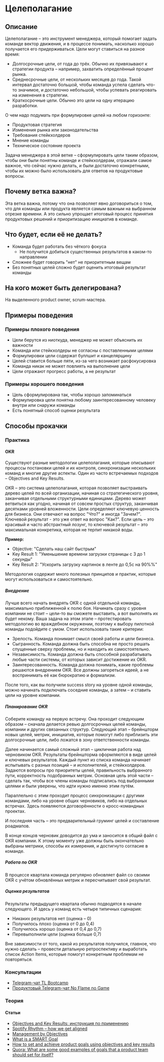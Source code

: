 # Целеполагание
## Описание
Целеполагание – это инструмент менеджера, который помогает задать команде вектор движения, и в процессе понимать, насколько хорошо получается его придерживаться. Цели могут ставиться на разное время:
- Долгосрочные цели, от года до трёх. Обычно их привязывают к стратегии продукта – например, захватить определённый процент рынка.
- Среднесрочные цели, от нескольких месяцев до года. Такой интервал достаточно большой, чтобы команда успела сделать что-то значимое, и достаточно небольшой, чтобы успевать реагировать на изменения в стратегии.
- Краткосрочные цели. Обычно это цели на одну итерацию разработки.

О чем надо подумать при формулировке целей на любом горизонте:
- Продуктовая стратегия
- Изменения рынка или законодательства
- Требования стейкхолдеров
- Мнение команды
- Техническое состояние проекта

Задача менеджера в этой ветке – сформулировать цели таким образом, чтобы они были понятны команде и стейкхолдерам, отражали самое важное, что сейчас нужно делать, и были достаточно конкретными, чтобы их можно было использовать для ответов на продуктовые вопросы.

## Почему ветка важна?
Эта ветка важна, потому что она позволяет явно договориться о том, что для команды или продукта является самым важным на выбранном отрезке времени. А это сильно упрощает итоговый процесс принятия продуктовых решений и приоритизацию инициатив в команде.

## Что будет, если её не делать?
- Команда будет работать без чёткого фокуса
    - Не получится добиться существенных результатов в каком-то направлении
- Сложнее будет говорить "нет" не приоритетным вещам
- Без понятных целей сложно будет оценить итоговый результат команды

## На кого может быть делегирована?
На выделенного product owner, scrum-мастера.

## Примеры поведения
### Примеры плохого поведения
- Цели берутся из ниоткуда, менеджер не может объяснить их важности
- Команда или стейкхолдеры не согласны с поставленными целями
- Формулировки цели содержат буллшит и канцелярщину
- Целей ставится больше пяти, из-за чего возникает расфокусировка
- Команда никак не может повлиять на выполнение цели
- Цели отражают прогресс работы, а не результат

### Примеры хорошего поведения
- Цель сформулирована так, чтобы хорошо запоминаться
- Формулировка цели понятна любому заинтересованному человеку внутри или снаружи команды
- Есть понятный способ оценки результата

## Способы прокачки
### Практика
#### OKR
Существуют разные методологии целеполагания, которые описывают процессы постановки целей и их контроля, синхронизации нескольких команд и многие другие аспекты. Один из часто встречаемых подходов – Objectives and Key Results.

OKR – это система целеполагания, которая позволяет выстраивать дерево целей по всей организации, начиная со стратегического уровня, заканчивая отдельными структурными единицами. Дерево может ветвиться как угодно, начиная от совсем простых структур, заканчивая десятками уровней вложенности. Цели определяют ключевую ценность для бизнеса. Они отвечают на вопрос "Что?" и иногда "Зачем?". Ключевой результат - это уже ответ на вопрос "Как?". Если цель – это красивый и часто абстрактный лозунг, то ключевой результат – это максимальная конкретика, которая не терпит никакой воды.

**Пример:**
- Objective: "Сделать наш сайт быстрым"
- Key Result 1: "Уменьшение времени загрузки страницы с 3 до 1 секунды"
- Key Result 2: "Ускорить загрузку картинок в ленте до 0,5с на 90%%"

Методология содержит много полезных принципов и практик, которые могут использоваться и самостоятельно.

##### Внедрение
Лучше всего начать внедрять OKR с одной отдельной команды, максимально приближенной к полю боя. Начинать сразу с уровня компании не стоит – цели-то вы сможете выставить, а вот выполнять их будет некому. Ваша задача на этом этапе – протестировать методологию во враждебном окружении, поэтому к выбору пилотной команды подойдите с умом. Стоит использовать такие критерии:
-  Зрелость. Команда понимает смысл своей работы и цели бизнеса.
-  Сыгранность. Команда должна быть способна не просто решать спущенные сверху проблемы, но и находить их самостоятельно.
-  Независимость. Команда должна быть способной разрабатывать любые части системы, от которых зависит достижение их OKR.
-  Заинтересованность. Команда должна понимать, какие проблемы решаются внедрением OKR. Все должны загореться идеей, а не воспринимать её как бюрократию и формализм.

После того, как вы получили success story на уровне одной команды, можно начинать подключать соседние команды, а затем – и ставить цели на уровне компании.

##### Планирование OKR
Соберите команду на первую встречу. Она проходит следующим образом – сначала делается ревью долгосрочных целей команды, компании и других связанных структур. Следующий этап – брейншторм новых целей, метрик, инициатив, которые помогут либо приблизить эти долгосрочные цели, либо ложатся в зону ответственности команды.

Далее начинается самый сложный этап – цикличная работа над черновиком OKR. Результаты брейншторма оформляются в виде целей и ключевых результатов. Каждый пункт из списка команда начинает испытывать с разных позиций – и исполнителей, и стейкхолдеров. Задаются вопросы про приоритеты целей, правильность выбранного пути, корректность подобранных метрик. Основная цель этой части – сделать так, чтобы все члены команды подписались под выбранными целями и были уверены, что идти нужно именно этим путём.

Параллельно с этим проходит процесс синхронизации с другими командами, либо на уровне общих черновиков, либо на отдельных встречах. Здесь появляются договорённости о кросс-командных проектах.

И последняя часть – это предварительный груминг целей и составление роадмапов.

В конце концов черновик доводится до ума и заносится в общий файл с OKR компании. К этому моменту уже должны быть окончательно выбраны метрики, способы их измерения, и достигнуто согласие в команде.

##### Работа по OKR
В процессе квартала команда регулярно обновляет файл со своими OKR с учётом обновлённых метрик и пересчитывает свой результат.

##### Оценка результатов
Результаты предыдущего квартала обычно подводятся в начале следующего. И здесь у команд есть четыре типичных сценария:
- Никаких результатов нет (оценка – 0)
- Получилось плохо (оценка от 0 до 0,4)
- Получилось хорошо (оценка от 0,4 до 0,7)
- Перевыполнили цели (оценка больше 0,7)

Вне зависимости от того, какой из результатов получился, главное, что нужно сделать – провести детальную ретроспективу и выработать список Action Items, которые помогут конкретным проблемам не повторяться.

### Консультации
- [Telegram-чат TL Bootcamp](https://tlinks.run/tlbootcamp)
- [Продуктовый Telegram-чат No Flame no Game](https://t.me/joinchat/BrfI2UHjvA2HbQNSW4Irog)

### Теория
#### Статьи
- [Objectives and Key Results: инструкция по применению](https://habr.com/ru/company/avito/blog/449426/)
- [Spotify Rhythm – how we get aligned](https://blog.crisp.se/2016/06/08/henrikkniberg/spotify-rhythm)
- [Management by Objectives](https://hbr.org/2003/01/management-by-whose-objectives)
- [What is a SMART Goal](https://corporatefinanceinstitute.com/resources/knowledge/other/smart-goal/)
- [How to set and achieve product goals using objectives and key results](https://roadmunk.com/guides/set-product-specific-goals-using-objectives-and-key-results/)
- [Quora: What are some good examples of goals that a product team should set for itself?](https://www.quora.com/What-are-some-good-examples-of-goals-that-a-product-team-should-set-for-itself)

